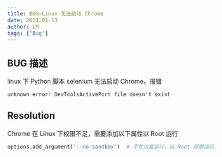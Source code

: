 ```yaml
---
title: BUG—Linux 无法启动 Chrome
date: 2021-01-13
author: LM
tags: ["Bug"]
---
```


## BUG 描述

linux 下 Python 脚本 selenium 无法启动 Chrome，报错

`unknown error: DevToolsActivePort file doesn't exist`

## Resolution

Chrome 在 Linux 下权限不足，需要添加以下属性以 Root 运行

```python
options.add_argument('--no-sandbox')  # 不在沙盒运行，以 Root 权限运行
```

